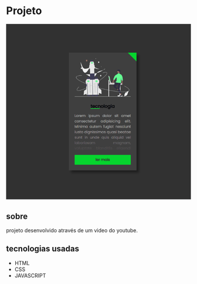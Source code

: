 # Projeto
<img src="img/buton.gif">

## sobre
projeto desenvolvido através de um video do youtube.

## tecnologias usadas
- HTML
- CSS
- JAVASCRIPT